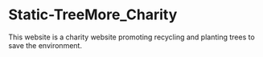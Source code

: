 # Static-TreeMore_Charity
This website is a charity website promoting recycling and planting trees to save the environment.

